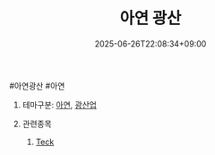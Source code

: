 ﻿---
title: "아연 광산"
date: 2025-06-26T22:08:34+09:00
lastmod: 2025-06-26T22:08:34+09:00
type: docs
sidebar:
  open: true
weight: 8
---
<div style="display:none">
  <meta property="article:published_time" content="2025-06-26T13:08:34Z" />
  <meta property="article:modified_time" content="2025-06-26T13:08:34Z" />
</div>
#아연광산 #아연 

1. 테마구분: [아연](/industry-study/아연/), [광산업](/industry-study/2산업원자재-산업1비철금속광산업/)

2. 관련종목
	1. [Teck](/company-analysis/teck/)
